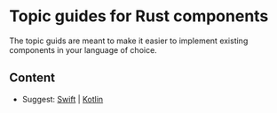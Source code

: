 # Topic guides for Rust components

The topic guids are meant to make it easier to implement existing components in your language of choice. 

## Content

- Suggest: [Swift](swift/suggest.md) | [Kotlin](kotlin/suggest.md) 
